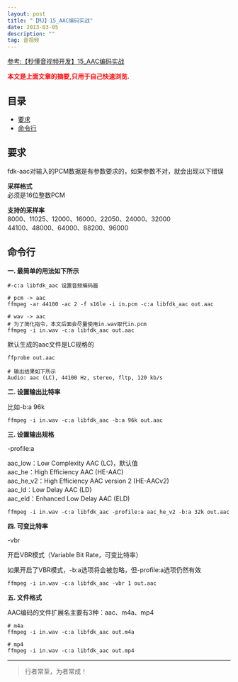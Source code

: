 ```yaml
---
layout: post
title: "【MJ】15_AAC编码实战"
date: 2013-03-05
description: ""
tag: 音视频
---
```



[参考:【秒懂音视频开发】15_AAC编码实战](https://www.cnblogs.com/mjios/p/14642335.html)

<span style="font-weight:bold;color:red;">本文是上面文章的摘要,只用于自己快速浏览.</span>


## 目录
* [要求](#content1)
* [命令行](#content2)




<!-- ************************************************ -->
## <a id="content1">要求</a>

fdk-aac对输入的PCM数据是有参数要求的，如果参数不对，就会出现以下错误

**采样格式**         
必须是16位整数PCM  


**支持的采样率**         
8000、11025、12000、16000、22050、24000、32000    
44100、48000、64000、88200、96000    


<!-- ************************************************ -->
## <a id="content2">命令行</a>

**一. 最简单的用法如下所示**        

```
#-c:a libfdk_aac 设置音频编码器

# pcm -> aac
ffmpeg -ar 44100 -ac 2 -f s16le -i in.pcm -c:a libfdk_aac out.aac
 
# wav -> aac
# 为了简化指令，本文后面会尽量使用in.wav取代in.pcm
ffmpeg -i in.wav -c:a libfdk_aac out.aac
```

默认生成的aac文件是LC规格的

```
ffprobe out.aac
 
# 输出结果如下所示
Audio: aac (LC), 44100 Hz, stereo, fltp, 120 kb/s
```


**二. 设置输出比特率**

比如-b:a 96k

```
ffmpeg -i in.wav -c:a libfdk_aac -b:a 96k out.aac
```


**三. 设置输出规格**

-profile:a

aac_low：Low Complexity AAC (LC)，默认值    
aac_he：High Efficiency AAC (HE-AAC)     
aac_he_v2：High Efficiency AAC version 2 (HE-AACv2)    
aac_ld：Low Delay AAC (LD)    
aac_eld：Enhanced Low Delay AAC (ELD)    

```
ffmpeg -i in.wav -c:a libfdk_aac -profile:a aac_he_v2 -b:a 32k out.aac
```

**四. 可变比特率**

-vbr

开启VBR模式（Variable Bit Rate，可变比特率）

如果开启了VBR模式，-b:a选项将会被忽略，但-profile:a选项仍然有效

```
ffmpeg -i in.wav -c:a libfdk_aac -vbr 1 out.aac
```

**五. 文件格式**

AAC编码的文件扩展名主要有3种：aac、m4a、mp4

```
# m4a
ffmpeg -i in.wav -c:a libfdk_aac out.m4a
 
# mp4
ffmpeg -i in.wav -c:a libfdk_aac out.mp4
```



----------
>  行者常至，为者常成！


